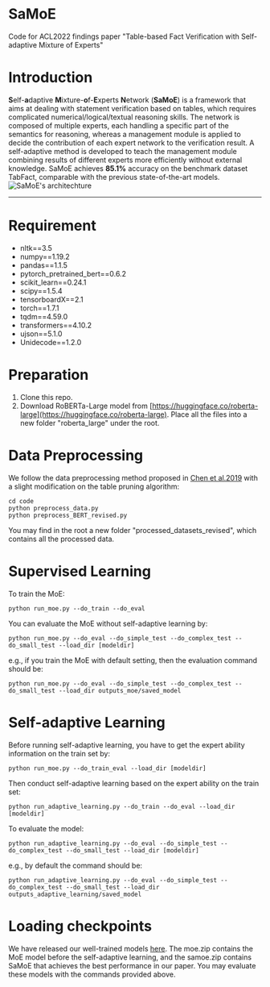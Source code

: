 # SaMoE
Code for ACL2022 findings paper "Table-based Fact Verification with Self-adaptive Mixture of Experts"
# Introduction
**S**elf-**a**daptive **M**ixture-**o**f-**E**xperts **N**etwork (**SaMoE**) is a framework that aims at dealing with statement verification based on tables, which requires complicated numerical/logical/textual reasoning skills. The network is composed of multiple experts, each handling a specific part of the semantics for reasoning, whereas a management module is applied to decide the contribution of each expert network to the verification result. A self-adaptive method is developed to teach the management module combining results of different experts more efficiently without external knowledge. SaMoE achieves **85.1%** accuracy on the benchmark dataset TabFact, comparable with the previous state-of-the-art models. 
![SaMoE's architechture](https://github.com/Zhouyx17/SaMoE/blob/main/overview.png?raw=true)
***
# Requirement
- nltk==3.5
- numpy==1.19.2
- pandas==1.1.5
- pytorch_pretrained_bert==0.6.2
- scikit_learn==0.24.1
- scipy==1.5.4
- tensorboardX==2.1
- torch==1.7.1
- tqdm==4.59.0
- transformers==4.10.2
- ujson==5.1.0
- Unidecode==1.2.0
# Preparation
1. Clone this repo.   
2. Download RoBERTa-Large model from [https://huggingface.co/roberta-large](https://huggingface.co/roberta-large). Place all the files into a new folder "roberta_large" under the root.
# Data Preprocessing
We follow the data preprocessing method proposed in [Chen et al.2019](https://github.com/wenhuchen/Table-Fact-Checking) with a slight modification on the table pruning algorithm:
```
cd code
python preprocess_data.py
python preprocess_BERT_revised.py
```
You may find in the root a new folder "processed_datasets_revised", which contains all the processed data.
# Supervised Learning
To train the MoE:
```
python run_moe.py --do_train --do_eval
```
You can evaluate the MoE without self-adaptive learning by:
```
python run_moe.py --do_eval --do_simple_test --do_complex_test --do_small_test --load_dir [modeldir]
```
e.g., if you train the MoE with default setting, then the evaluation command should be:
```
python run_moe.py --do_eval --do_simple_test --do_complex_test --do_small_test --load_dir outputs_moe/saved_model
```
# Self-adaptive Learning
Before running self-adaptive learning, you have to get the expert ability information on the train set by:
```
python run_moe.py --do_train_eval --load_dir [modeldir]
```
Then conduct self-adaptive learning based on the expert ability on the train set:
```
python run_adaptive_learning.py --do_train --do_eval --load_dir [modeldir]
```
To evaluate the model:
```
python run_adaptive_learning.py --do_eval --do_simple_test --do_complex_test --do_small_test --load_dir [modeldir]
```
e.g., by default the command should be:
```
python run_adaptive_learning.py --do_eval --do_simple_test --do_complex_test --do_small_test --load_dir outputs_adaptive_learning/saved_model
```
# Loading checkpoints
We have released our well-trained models [here](https://drive.google.com/drive/folders/1vYDF3-c6XatPZkpBVrpX30GfvAfovWOg?usp=sharing). The moe.zip contains the MoE model before the self-adaptive learning, and the samoe.zip contains SaMoE that achieves the best performance in our paper. You may evaluate these models with the commands provided above.

